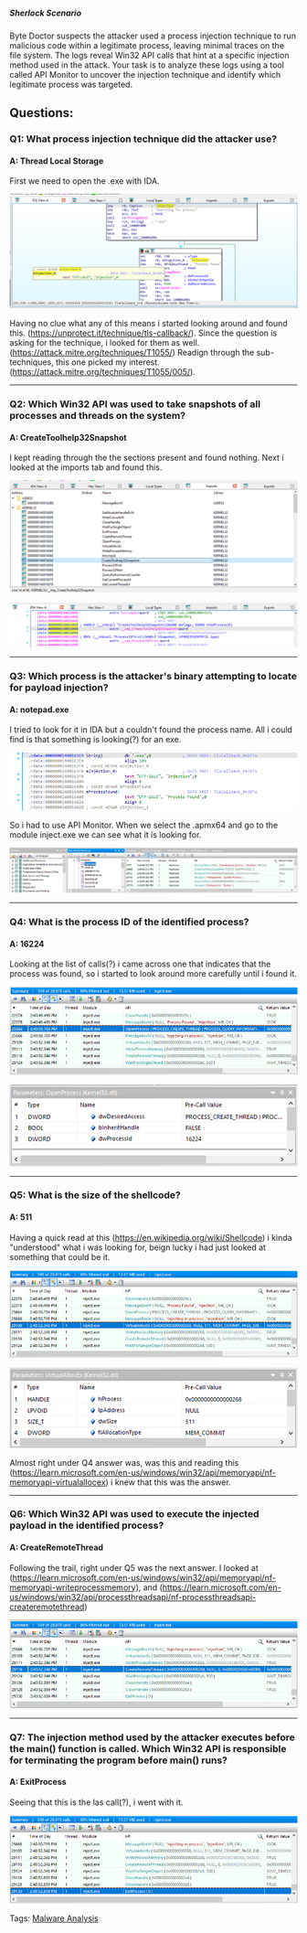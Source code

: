 
##### Sherlock Scenario

Byte Doctor suspects the attacker used a process injection technique to run malicious code within a legitimate process, leaving minimal traces on the file system. The logs reveal Win32 API calls that hint at a specific injection method used in the attack. Your task is to analyze these logs using a tool called API Monitor to uncover the injection technique and identify which legitimate process was targeted.


## Questions: 

### Q1: What process injection technique did the attacker use?

#### A: Thread Local Storage

First we need to open the .exe with IDA.

![](../../Img/Pasted%20image%2020251009145856.png)

Having no clue what any of this means i started looking around and found this. (https://unprotect.it/technique/tls-callback/).
Since the question is asking for the technique, i looked for them as well. (https://attack.mitre.org/techniques/T1055/)
Readign through the sub-techniques, this one picked my interest. (https://attack.mitre.org/techniques/T1055/005/).

___

### Q2: Which Win32 API was used to take snapshots of all processes and threads on the system?

#### A: CreateToolhelp32Snapshot

I kept reading through the the sections present and found nothing. Next i looked at the imports tab and found this.

![](../../Img/Pasted%20image%2020251009150412.png)

![](../../Img/Pasted%20image%2020251009150437.png)

___

### Q3: Which process is the attacker's binary attempting to locate for payload injection?

#### A: notepad.exe

I tried to look for it in IDA but a couldn't found the process name.
All i could find is that something is looking(?) for an exe.

![](../../Img/Pasted%20image%2020251009152306.png)

So i had to use API Monitor.
When we select the .apmx64 and go to the module inject.exe we can see what it is looking for.

![](../../Img/Pasted%20image%2020251009162137.png)

___

### Q4: What is the process ID of the identified process?

#### A: 16224

Looking at the list of calls(?) i came across one that indicates that the process was found, so i started to look around more carefully until i found it.

![](../../Img/Pasted%20image%2020251009162441.png)

![](../../Img/Pasted%20image%2020251009162555.png)

___

### Q5: What is the size of the shellcode?

#### A: 511

Having a quick read at this (https://en.wikipedia.org/wiki/Shellcode) i kinda "understood" what i was looking for, beign lucky i had just looked at something that could be it.

![](../../Img/Pasted%20image%2020251009162953.png)

![](../../Img/Pasted%20image%2020251009163126.png)

Almost right under Q4 answer was, was this and reading this (https://learn.microsoft.com/en-us/windows/win32/api/memoryapi/nf-memoryapi-virtualallocex) i knew that this was the answer.

___

### Q6: Which Win32 API was used to execute the injected payload in the identified process?

#### A: CreateRemoteThread

Following the trail, right under Q5 was the next answer.
I looked at (https://learn.microsoft.com/en-us/windows/win32/api/memoryapi/nf-memoryapi-writeprocessmemory), and (https://learn.microsoft.com/en-us/windows/win32/api/processthreadsapi/nf-processthreadsapi-createremotethread)

![](../../Img/Pasted%20image%2020251009163630.png)

___

### Q7: The injection method used by the attacker executes before the main() function is called. Which Win32 API is responsible for terminating the program before main() runs?

#### A: ExitProcess

Seeing that this is the las call(?), i went with it.

![](../../Img/Pasted%20image%2020251009164036.png)


Tags: [Malware Analysis](../../Index/Malware%20Analysis.md) 